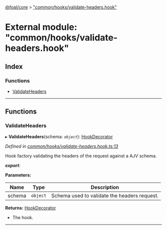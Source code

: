 [@foal/core](../README.md) > ["common/hooks/validate-headers.hook"](../modules/_common_hooks_validate_headers_hook_.md)

# External module: "common/hooks/validate-headers.hook"

## Index

### Functions

* [ValidateHeaders](_common_hooks_validate_headers_hook_.md#validateheaders)

---

## Functions

<a id="validateheaders"></a>

###  ValidateHeaders

▸ **ValidateHeaders**(schema: *`object`*): [HookDecorator](_core_hooks_.md#hookdecorator)

*Defined in [common/hooks/validate-headers.hook.ts:13](https://github.com/FoalTS/foal/blob/cf326d07/packages/core/src/common/hooks/validate-headers.hook.ts#L13)*

Hook factory validating the headers of the request against a AJV schema.

*__export__*: 

**Parameters:**

| Name | Type | Description |
| ------ | ------ | ------ |
| schema | `object` |  Schema used to validate the headers request. |

**Returns:** [HookDecorator](_core_hooks_.md#hookdecorator)
- The hook.

___

